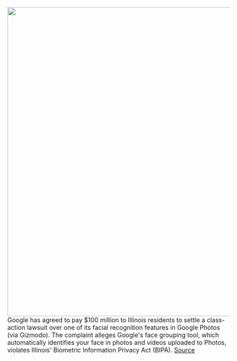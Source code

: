 <img src='https://cdn.vox-cdn.com/thumbor/f7OqhLDEuxTt3vMyCMqeHwrDR_Q=/0x0:2040x1360/1200x800/filters:focal(857x517:1183x843)/cdn.vox-cdn.com/uploads/chorus_image/image/70947713/acastro_180508_1777_google_IO_0003.0.jpg' width='700px' /><br/>
Google has agreed to pay $100 million to Illinois residents to settle a class-action lawsuit over one of its facial recognition features in Google Photos (via Gizmodo). The complaint alleges Google's face grouping tool, which automatically identifies your face in photos and videos uploaded to Photos, violates Illinois' Biometric Information Privacy Act (BIPA).
<a href='https://www.theverge.com/2022/6/6/23156198/google-class-action-face-grouping-biometric-information-illinois-privacy-act'> Source <a/>
